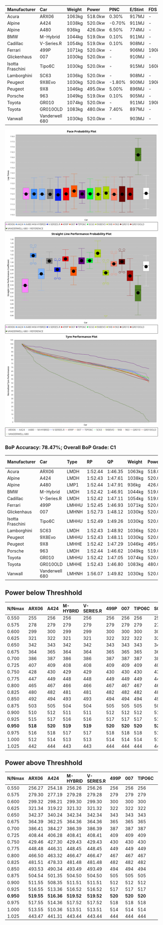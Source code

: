 | Manufacturer     | Car            | Weight | Power   | PINC    | E/Stint | FDS     |
|:-|:-|:-|:-|:-|:-|:-|
| Acura            | ARX06          | 1063kg | 518.0kw | 0.30%   | 917MJ   |    -    |
| Alpine           | A424           | 1038kg | 520.0kw | -0.70%  | 911MJ   |    -    |
| Alpine           | A480           | 936kg  | 426.0kw | 6.50%   | 774MJ   |    -    |
| BMW              | M-Hybrid       | 1044kg | 519.0kw | 0.10%   | 911MJ   |    -    |
| Cadillac         | V-Series.R     | 1054kg | 519.0kw | 0.10%   | 908MJ   |    -    |
| Ferrari          | 499P           | 1071kg | 520.0kw |    -    | 906MJ   | 190kph  |
| Glickenhaus      | 007            | 1030kg | 520.0kw |    -    | 910MJ   |    -    |
| Isotta Fraschini | Tipo6C         | 1030kg | 520.0kw |    -    | 915MJ   | 160kph  |
| Lamborghini      | SC63           | 1036kg | 520.0kw |    -    | 908MJ   |    -    |
| Peugeot          | 9X8Evo         | 1030kg | 520.0kw | -1.80%  | 900MJ   | 190kph  |
| Peugeot          | 9X8            | 1046kg | 495.0kw | 5.00%   | 896MJ   |    -    |
| Porsche          | 963            | 1049kg | 519.0kw | 0.10%   | 905MJ   |    -    |
| Toyota           | GR010          | 1074kg | 520.0kw |    -    | 911MJ   | 190kph  |
| Toyota           | GR010OLD       | 1083kg | 480.0kw | 7.40%   | 897MJ   |    -    |
| Vanwall          | Vanderwell 680 | 1030kg | 520.0kw |    -    | 903MJ   |    -    |

![PACECHART](./IMG/AUTO.png)
![STRAIGHTLINEPERFORMANCECHART](./IMG/AUTO_sp.png)
![TYREPERFORMANCECHART](./IMG/AUTO_tw.png)

### BoP Accuracy: 78.47%; Overall BoP Grade: C1
| Manufacturer     | Car            | Type  | RP      | QP      | Weight | Power¹  | Threshhold | PINC    | Power²   | E/Stint | AVG Vmax  | FDS     | RDLC | L/Stint | BOP-Grade | Model Accuracy | Model Points | Match%  | SimDiff |
|:-|:-|:-|:-|:-|:-|:-|:-|:-|:-|:-|:-|:-|:-|:-|:-|:-|:-|:-|:-|
| Acura            | ARX06          | LMDH  | 1:52.44 | 1:46.35 | 1063kg | 518.0kw | 250.0kph   | 0.30%   | 519.60kw |  917MJ  | 282.05kph |    -    | 1.01 | 34      | -C1       | 100.00%        | 995          | 78.62%  | #       |
| Alpine           | A424           | LMDH  | 1:52.43 | 1:47.61 | 1038kg | 520.0kw | 250.0kph   | -0.70%  | 516.40kw |  911MJ  | 294.63kph |    -    | 1.01 | 34      | -B1       | 100.00%        | 635          | 88.14%  | #       |
| Alpine           | A480           | LMP1  | 1:52.44 | 1:47.91 |  936kg | 426.0kw | 250.0kph   | 6.50%   | 453.70kw |  774MJ  | 287.28kph |    -    | 0.99 | 32      | +A2       | 94.90%         | 707          | 93.06%  | #       |
| BMW              | M-Hybrid       | LMDH  | 1:52.42 | 1:46.91 | 1044kg | 519.0kw | 250.0kph   | 0.10%   | 519.50kw |  911MJ  | 292.49kph |    -    | 1.01 | 34      | -B1       | 100.00%        | 1696         | 86.87%  | #       |
| Cadillac         | V-Series.R     | LMDH  | 1:52.42 | 1:47.11 | 1054kg | 519.0kw | 250.0kph   | 0.10%   | 519.50kw |  908MJ  | 287.64kph |    -    | 1.01 | 34      | ~A1       | 88.64%         | 2076         | 95.28%  | #       |
| Ferrari          | 499P           | LMHHU | 1:52.45 | 1:46.93 | 1071kg | 520.0kw | 250.0kph   |    -    | 520.00kw |  906MJ  | 291.78kph | 190kph  | 1.02 | 35      | -A2       | 91.94%         | 2476         | 94.69%  | #       |
| Glickenhaus      | 007            | LMHNH | 1:52.73 | 1:48.12 | 1030kg | 520.0kw | 0.0kph     |    -    | 520.00kw |  910MJ  | 289.32kph |    -    | 0.96 | 34      | ~A1       | 95.63%         | 1510         | 100.00% | #       |
| Isotta Fraschini | Tipo6C         | LMHHU | 1:52.49 | 1:49.26 | 1030kg | 520.0kw | 0.0kph     |    -    | 520.00kw |  915MJ  | 293.51kph | 160kph  | 1.07 | 35      | +Ω1       | 100.00%        | 66           | 46.93%  | #       |
| Lamborghini      | SC63           | LMDH  | 1:52.43 | 1:48.92 | 1036kg | 520.0kw | 0.0kph     |    -    | 520.00kw |  908MJ  | 293.15kph |    -    | 1.04 | 34      | -B1       | 100.00%        | 504          | 86.05%  | #       |
| Peugeot          | 9X8Evo         | LMHHU | 1:52.43 | 1:48.11 | 1030kg | 520.0kw | 250.0kph   | -1.80%  | 510.60kw |  900MJ  | 295.48kph | 190kph  | 1.02 | 35      | +B2       | 100.00%        | 249          | 81.52%  | #       |
| Peugeot          | 9X8            | LMHHE | 1:52.42 | 1:47.29 | 1046kg | 495.0kw | 250.0kph   | 5.00%   | 519.80kw |  896MJ  | 286.56kph |    -    | 1.02 | 34      | -A2       | 98.33%         | 2173         | 90.43%  | #       |
| Porsche          | 963            | LMDH  | 1:52.44 | 1:46.62 | 1049kg | 519.0kw | 250.0kph   | 0.10%   | 519.50kw |  905MJ  | 290.78kph |    -    | 1.01 | 34      | ~A1       | 90.40%         | 5633         | 95.41%  | #       |
| Toyota           | GR010          | LMHHU | 1:52.42 | 1:47.05 | 1074kg | 520.0kw | 250.0kph   |    -    | 520.00kw |  911MJ  | 290.39kph | 190kph  | 1.01 | 35      | -A2       | 90.11%         | 3235         | 94.49%  | #       |
| Toyota           | GR010OLD       | LMHHE | 1:52.43 | 1:46.80 | 1083kg | 480.0kw | 250.0kph   | 7.40%   | 515.50kw |  897MJ  | 283.67kph |    -    | 1.01 | 35      | -A2       | 99.03%         | 1536         | 90.49%  | #       |
| Vanwall          | Vanderwell 680 | LMHNH | 1:56.07 | 1:49.82 | 1030kg | 520.0kw | 0.0kph     |    -    | 520.00kw |  903MJ  | 280.79kph |    -    | 1.02 | 34      | +Ω2       | 97.68%         | 632          | -44.90% | #       |

## Power below Threshhold
| N/Nmax    | ARX06   | A424    | M-HYBRID | V-SERIES.R | 499P    | 007     | TIPO6C  | SC63    | 9X8EVO  | 9X8     | 963     | GR010   | GR010OLD | VANDERWELL 680 | ​     | RPM      | A480       |
|:-|:-|:-|:-|:-|:-|:-|:-|:-|:-|:-|:-|:-|:-|:-|:-|:-|:-|
|  0.550    |  255    |  256    |  256     |  256       |  256    |  256    |  256    |  256    |  256    |  244    |  256    |  256    |  236     |  256           |  ​    |   --     |  0.00      |
|  0.575    |  278    |  279    |  279     |  279       |  279    |  279    |  279    |  279    |  279    |  266    |  279    |  279    |  258     |  279           |  ​    |   --     |  0.00      |
|  0.600    |  299    |  300    |  299     |  299       |  300    |  300    |  300    |  300    |  300    |  286    |  299    |  300    |  277     |  300           |  ​    |   --     |  0.00      |
|  0.625    |  321    |  322    |  321     |  321       |  322    |  322    |  322    |  322    |  322    |  306    |  321    |  322    |  297     |  322           |  ​    |   --     |  0.00      |
|  0.650    |  342    |  343    |  342     |  342       |  343    |  343    |  343    |  343    |  343    |  327    |  342    |  343    |  317     |  343           |  ​    |   --     |  0.00      |
|  0.675    |  364    |  365    |  364     |  364       |  365    |  365    |  365    |  365    |  365    |  348    |  364    |  365    |  337     |  365           |  ​    |   --     |  0.00      |
|  0.700    |  386    |  387    |  386     |  386       |  387    |  387    |  387    |  387    |  387    |  369    |  386    |  387    |  358     |  387           |  ​    |   --     |  0.00      |
|  0.725    |  407    |  409    |  408     |  408       |  409    |  409    |  409    |  409    |  409    |  389    |  408    |  409    |  378     |  409           |  ​    |   --     |  0.00      |
|  0.750    |  428    |  430    |  429     |  429       |  430    |  430    |  430    |  430    |  430    |  409    |  429    |  430    |  397     |  430           |  ​    |   --     |  0.00      |
|  0.775    |  447    |  449    |  448     |  448       |  449    |  449    |  449    |  449    |  449    |  428    |  448    |  449    |  415     |  449           |  ​    |  5000    |  260.08    |
|  0.800    |  465    |  467    |  466     |  466       |  467    |  467    |  467    |  467    |  467    |  445    |  466    |  467    |  431     |  467           |  ​    |  5500    |  307.10    |
|  0.825    |  480    |  482    |  481     |  481       |  482    |  482    |  482    |  482    |  482    |  459    |  481    |  482    |  445     |  482           |  ​    |  6000    |  342.11    |
|  0.850    |  492    |  494    |  493     |  493       |  494    |  494    |  494    |  494    |  494    |  470    |  493    |  494    |  456     |  494           |  ​    |  6500    |  387.12    |
|  0.875    |  503    |  505    |  504     |  504       |  505    |  505    |  505    |  505    |  505    |  480    |  504    |  505    |  466     |  505           |  ​    |  7000    |  432.14    |
|  0.900    |  510    |  512    |  511     |  511       |  512    |  512    |  512    |  512    |  512    |  487    |  511    |  512    |  472     |  512           |  ​    |  7500    |  443.14    |
|  0.925    |  515    |  517    |  516     |  516       |  517    |  517    |  517    |  517    |  517    |  492    |  516    |  517    |  477     |  517           |  ​    |  8000    |  439.14    |
| **0.950** | **518** | **520** | **519**  | **519**    | **520** | **520** | **520** | **520** | **520** | **495** | **519** | **520** | **480**  | **520**        | **​** | **8500** | **442.14** |
|  0.975    |  516    |  518    |  517     |  517       |  518    |  518    |  518    |  518    |  518    |  493    |  517    |  518    |  478     |  518           |  ​    |  9000    |  221.07    |
|  1.000    |  512    |  514    |  513     |  513       |  514    |  514    |  514    |  514    |  514    |  490    |  513    |  514    |  475     |  514           |  ​    |   --     |  0.00      |
|  1.025    |  442    |  444    |  443     |  443       |  444    |  444    |  444    |  444    |  444    |  423    |  443    |  444    |  410     |  444           |  ​    |   --     |  0.00      |

## Power above Threshhold
| N/Nmax    | ARX06      | A424       | M-HYBRID   | V-SERIES.R | 499P    | 007     | TIPO6C  | SC63    | 9X8EVO     | 9X8        | 963        | GR010   | GR010OLD   | VANDERWELL 680 | ​     | RPM      | A480       |
|:-|:-|:-|:-|:-|:-|:-|:-|:-|:-|:-|:-|:-|:-|:-|:-|:-|:-|
|  0.550    |  256.27    |  254.18    |  256.26    |  256.26    |  256    |  256    |  256    |  256    |  251.31    |  256.37    |  256.26    |  256    |  254.26    |  256           |  ​    |   --     |  0.00      |
|  0.575    |  279.30    |  277.19    |  279.28    |  279.28    |  279    |  279    |  279    |  279    |  274.34    |  279.40    |  279.28    |  279    |  277.28    |  279           |  ​    |   --     |  0.00      |
|  0.600    |  299.32    |  298.21    |  299.30    |  299.30    |  300    |  300    |  300    |  300    |  295.37    |  299.43    |  299.30    |  300    |  297.30    |  300           |  ​    |   --     |  0.00      |
|  0.625    |  321.34    |  319.22    |  321.32    |  321.32    |  322    |  322    |  322    |  322    |  316.40    |  321.46    |  321.32    |  322    |  319.32    |  322           |  ​    |   --     |  0.00      |
|  0.650    |  342.37    |  340.24    |  342.34    |  342.34    |  343    |  343    |  343    |  343    |  337.42    |  342.49    |  342.34    |  343    |  340.34    |  343           |  ​    |   --     |  0.00      |
|  0.675    |  364.39    |  362.25    |  364.36    |  364.36    |  365    |  365    |  365    |  365    |  358.45    |  364.53    |  364.36    |  365    |  362.37    |  365           |  ​    |   --     |  0.00      |
|  0.700    |  386.41    |  384.27    |  386.39    |  386.39    |  387    |  387    |  387    |  387    |  380.48    |  386.56    |  386.39    |  387    |  383.39    |  387           |  ​    |   --     |  0.00      |
|  0.725    |  408.44    |  406.28    |  408.41    |  408.41    |  409    |  409    |  409    |  409    |  401.50    |  408.59    |  408.41    |  409    |  405.41    |  409           |  ​    |   --     |  0.00      |
|  0.750    |  429.46    |  427.30    |  429.43    |  429.43    |  430    |  430    |  430    |  430    |  422.53    |  429.62    |  429.43    |  430    |  426.43    |  430           |  ​    |   --     |  0.00      |
|  0.775    |  448.48    |  446.31    |  448.45    |  448.45    |  449    |  449    |  449    |  449    |  441.55    |  448.65    |  448.45    |  449    |  445.45    |  449           |  ​    |  5000    |  260.08    |
|  0.800    |  466.50    |  463.32    |  466.47    |  466.47    |  467    |  467    |  467    |  467    |  458.57    |  466.67    |  466.47    |  467    |  463.47    |  467           |  ​    |  5500    |  307.10    |
|  0.825    |  481.51    |  478.33    |  481.48    |  481.48    |  482    |  482    |  482    |  482    |  473.59    |  481.70    |  481.48    |  482    |  478.48    |  482           |  ​    |  6000    |  342.11    |
|  0.850    |  493.53    |  490.34    |  493.49    |  493.49    |  494    |  494    |  494    |  494    |  485.61    |  493.71    |  493.49    |  494    |  489.49    |  494           |  ​    |  6500    |  387.12    |
|  0.875    |  504.54    |  501.35    |  504.50    |  504.50    |  505    |  505    |  505    |  505    |  495.62    |  504.73    |  504.50    |  505    |  500.50    |  505           |  ​    |  7000    |  432.14    |
|  0.900    |  511.55    |  508.35    |  511.51    |  511.51    |  512    |  512    |  512    |  512    |  502.63    |  511.74    |  511.51    |  512    |  507.51    |  512           |  ​    |  7500    |  443.14    |
|  0.925    |  516.55    |  513.36    |  516.52    |  516.52    |  517    |  517    |  517    |  517    |  507.64    |  516.75    |  516.52    |  517    |  512.52    |  517           |  ​    |  8000    |  439.14    |
| **0.950** | **519.55** | **516.36** | **519.52** | **519.52** | **520** | **520** | **520** | **520** | **510.64** | **519.75** | **519.52** | **520** | **515.52** | **520**        | **​** | **8500** | **442.14** |
|  0.975    |  517.55    |  514.36    |  517.52    |  517.52    |  518    |  518    |  518    |  518    |  508.64    |  517.75    |  517.52    |  518    |  513.52    |  518           |  ​    |  9000    |  221.07    |
|  1.000    |  513.55    |  510.36    |  513.51    |  513.51    |  514    |  514    |  514    |  514    |  505.63    |  513.74    |  513.51    |  514    |  509.51    |  514           |  ​    |   --     |  0.00      |
|  1.025    |  443.47    |  441.31    |  443.44    |  443.44    |  444    |  444    |  444    |  444    |  436.55    |  443.64    |  443.44    |  444    |  440.44    |  444           |  ​    |   --     |  0.00      |
